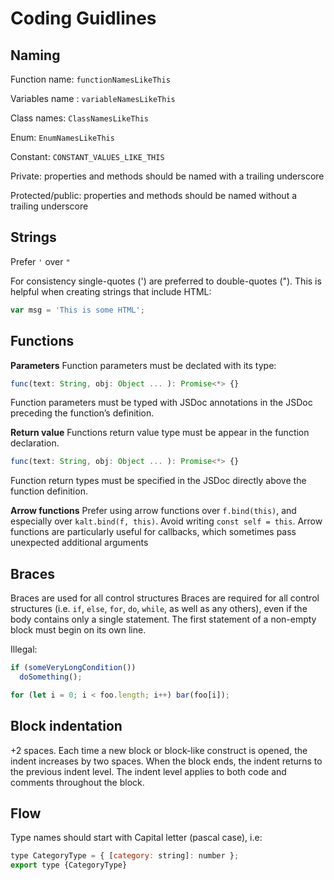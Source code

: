 # Coding Guidlines

## Naming

Function name: `functionNamesLikeThis`

Variables name : `variableNamesLikeThis`

Class names: `ClassNamesLikeThis`

Enum: `EnumNamesLikeThis`

Constant: `CONSTANT_VALUES_LIKE_THIS`

Private: properties and methods should be named with a trailing underscore

Protected/public:  properties and methods should be named without a trailing underscore

## Strings

Prefer `'` over `"`

For consistency single-quotes (') are preferred to double-quotes ("). This is helpful when creating strings that include HTML:

```javascript
var msg = 'This is some HTML';
```

## Functions
**Parameters**
Function parameters must be declated with its type:
```javascript
func(text: String, obj: Object ... ): Promise<*> {}
```
Function parameters must be typed with JSDoc annotations in the JSDoc preceding the function’s definition.

**Return value**
Functions return value type must be appear in the function declaration.
```javascript
func(text: String, obj: Object ... ): Promise<*> {}
```
Function return types must be specified in the JSDoc directly above the function definition.

**Arrow functions**
Prefer using arrow functions over `f.bind(this)`, and especially over `kalt.bind(f, this)`. Avoid writing `const self = this`. Arrow functions are particularly useful for callbacks, which sometimes pass unexpected additional arguments


## Braces

Braces are used for all control structures
Braces are required for all control structures (i.e. `if`, `else`, `for`, `do`, `while`, as well as any others), even if the body contains only a single statement. The first statement of a non-empty block must begin on its own line.

Illegal:
```javascript
if (someVeryLongCondition())
  doSomething();

for (let i = 0; i < foo.length; i++) bar(foo[i]);
```

## Block indentation

 +2 spaces. Each time a new block or block-like construct is opened, the indent increases by two spaces. When the block ends, the indent returns to the previous indent level. The indent level applies to both code and comments throughout the block.

## Flow

Type names should start with Capital letter (pascal case), i.e:

```javascript
type CategoryType = { [category: string]: number };
export type {CategoryType}
```


